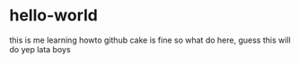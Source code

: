 # hello-world
this is me learning howto github
cake is fine
so what do here, guess this will do
yep
lata 
boys
